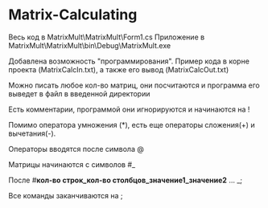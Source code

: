 # Matrix-Calculating
Весь код в MatrixMult\MatrixMult\Form1.cs
Приложение в MatrixMult\MatrixMult\bin\Debug\MatrixMult.exe

Добавлена возможность "программирования". Пример кода в корне проекта (MatrixCalcIn.txt), а также его вывод (MatrixCalcOut.txt)

Можно писать любое кол-во матриц, они посчитаются и программа его выведет в файл в введенной директории

Есть комментарии, программой они игнорируются и начинаются на !

Помимо оператора умножения (*), есть еще операторы сложения(+) и вычетания(-).

Операторы вводятся после символа @

Матрицы начинаются с символов #_ 

После #__кол-во строк_кол-во столбцов_значение1_значение2__ ... _;

Все команды заканчиваются на ;

